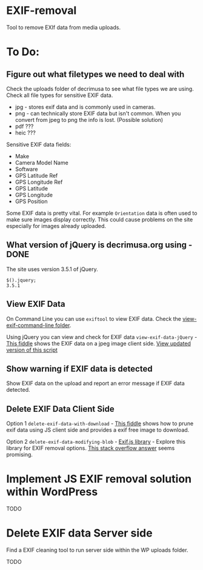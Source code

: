 # EXIF-removal

Tool to remove EXIf data from media uploads.

# To Do:

## Figure out what filetypes we need to deal with

Check the uploads folder of decrimusa to see what file types we are using. Check all file types for sensitive EXIF data.

- jpg - stores exif data and is commonly used in cameras.
- png - can technically store EXIF data but isn't common. When you convert from jpeg to png the info is lost. (Possible solution)
- pdf ???
- heic ???

Sensitive EXIF data fields:

- Make
- Camera Model Name
- Software
- GPS Latitude Ref
- GPS Longitude Ref
- GPS Latitude
- GPS Longitude
- GPS Position

Some EXIF data is pretty vital. For example `Orientation` data is often used to make sure images display correctly. This could cause problems on the site especially for images already uploaded.

## What version of jQuery is decrimusa.org using - DONE

The site uses version 3.5.1 of jQuery.

```
$().jquery;
3.5.1
```

## View EXIF Data

On Command Line you can use `exiftool` to view EXIF data. Check the [view-exif-command-line folder](./view-exif-command-line).

Using jQuery you can view and check for EXIF data `view-exif-data-jQuery` - [This fiddle](https://codepen.io/romswellparian/pen/VLWBjz) shows the EXIF data on a jpeg image client side. [View updated version of this script](./view-exif-data-jQuery)

## Show warning if EXIF data is detected

Show EXIF data on the upload and report an error message if EXIF data detected.

## Delete EXIF Data Client Side

Option 1 `delete-exif-data-with-download` - [This fiddle](https://jsfiddle.net/mowglisanu/frhwm2xe/3/) shows how to prune exif data using JS client side and provides a exif free image to download.

Option 2 `delete-exif-data-modifying-blob` - [Exif.js library](https://github.com/exif-js/exif-js) - Explore this library for EXIF removal options. [This stack overflow answer](https://stackoverflow.com/questions/10341685/html-javascript-access-exif-data-before-file-upload?noredirect=1&lq=1) seems promising.

# Implement JS EXIF removal solution within WordPress

TODO

# Delete EXIF data Server side

Find a EXIF cleaning tool to run server side within the WP uploads folder.

TODO
